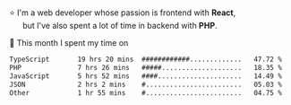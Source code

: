 ⭐ I'm a web developer whose passion is frontend with <b>React</b>,<br/>
&nbsp; &nbsp; &nbsp; but I've also spent a lot of time in backend with <b>PHP</b>.

📅 This month I spent my time on

<!--START_SECTION:waka-->

```txt
TypeScript       19 hrs 20 mins  ############.............   47.72 %
PHP              7 hrs 26 mins   #####....................   18.35 %
JavaScript       5 hrs 52 mins   ####.....................   14.49 %
JSON             2 hrs 2 mins    #........................   05.03 %
Other            1 hr 55 mins    #........................   04.75 %
```

<!--END_SECTION:waka-->
